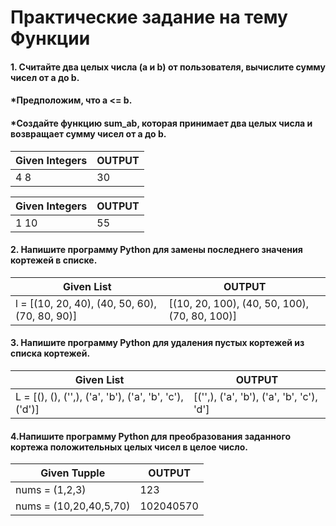 # Практические задание на тему Функции

#### 1. Считайте два целых числа (a и b) от пользователя, вычислите сумму чисел от a до b. 
####       *Предположим, что a <= b. 
####       *Создайте функцию sum_ab, которая принимает два целых числа и возвращает сумму чисел от a до b.

| Given Integers | OUTPUT |
|   ---   |   ---  |
| 4 8 | 30 |

| Given Integers | OUTPUT |
|   ---   |   ---  |
| 1 10 | 55 |


#### 2. Напишите программу Python для замены последнего значения кортежей в списке.


| Given List | OUTPUT |
|   ---   | --- |
| l = [(10, 20, 40), (40, 50, 60), (70, 80, 90)] | [(10, 20, 100), (40, 50, 100), (70, 80, 100)] |
                    

#### 3. Напишите программу Python для удаления пустых кортежей из списка кортежей.


| Given List | OUTPUT |
|   ---   |   ---  |
| L = [(), (), ('',), ('a', 'b'), ('a', 'b', 'c'), ('d')] | [('',), ('a', 'b'), ('a', 'b', 'c'), 'd'] |



#### 4.Напишите программу Python для преобразования заданного кортежа положительных целых чисел в целое число.


| Given Tupple | OUTPUT |
|   ---   |   ---  |
| nums = (1,2,3) | 123 |
| nums = (10,20,40,5,70) | 102040570 |

